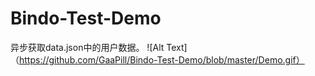 # Bindo-Test-Demo
异步获取data.json中的用户数据。
![Alt Text]（https://github.com/GaaPill/Bindo-Test-Demo/blob/master/Demo.gif）
